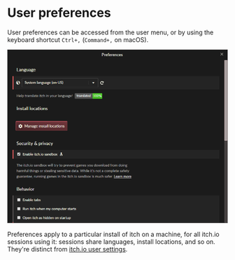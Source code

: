 # User preferences

User preferences can be accessed from the user menu, or by using the keyboard shortcut `Ctrl+,` \(`Command+,` on macOS\).

![](/assets/preferences.png)

Preferences apply to a particular install of itch on a machine, for all itch.io sessions using it: sessions share languages, install locations, and so on. They're distinct from [itch.io user settings](https://itch.io/user/settings).

